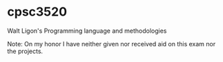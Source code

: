 # cpsc3520
Walt Ligon's Programming language and methodologies 


Note: On my honor I have neither given nor received aid on this exam nor the projects.
